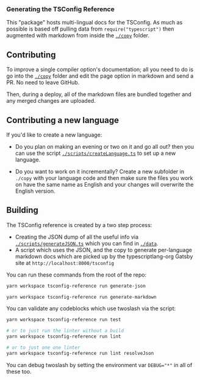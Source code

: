 ### Generating the TSConfig Reference

This "package" hosts multi-lingual docs for the TSConfig. As much as possible is based
off pulling data from `require("typescript")` then augmented with markdown from inside the
[`./copy`](./copy) folder.

## Contributing

To improve a single compiler option's documentation; all you need to do is go into the [`./copy`](./copy) folder and
edit the page option in markdown and send a PR. No need to leave GitHub.

Then, during a deploy, all of the markdown files are bundled together and any merged changes are uploaded.

## Contributing a new language

If you'd like to create a new language:

- Do you plan on making an evening or two on it and go all out? then you can use the
  script [`./scripts/createLanguage.ts`](./scripts/createLanguage.ts) to set up a new language.

- Do you want to work on it incrementally? Create a new subfolder in `./copy` with your language code and
  then make sure the files you work on have the same name as English and your changes will overwrite the English
  version.

## Building

The TSConfig reference is created by a two step process:

- Creating the JSON dump of all the useful info via [`./scripts/generateJSON.ts`](scripts/generateJSON.ts) which you can find in [`./data`](./data).
- A script which uses the JSON, and the copy to generate per-language markdown docs which are picked up by the typescriptlang-org Gatsby site at `http://localhost:8000/tsconfig`

You can run these commands from the root of the repo:

```sh
yarn workspace tsconfig-reference run generate-json

yarn workspace tsconfig-reference run generate-markdown
```

You can validate any codeblocks which use twoslash via the script:

```sh
yarn workspace tsconfig-reference run test

# or to just run the linter without a build
yarn workspace tsconfig-reference run lint

# or to just one one linter
yarn workspace tsconfig-reference run lint resolveJson
```

You can debug twoslash by setting the environment var `DEBUG="*"` in all of these too.
